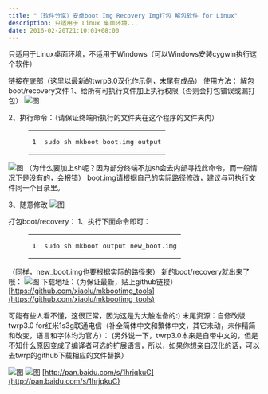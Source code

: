 ```yaml
---
title: "（软件分享）安卓boot Img Recovery Img打包 解包软件 for Linux"
description: 只适用于 Linux 桌面环境...
date: 2016-02-20T21:10:01+08:00
---
```

只适用于Linux桌面环境，不适用于Windows（可以Windows安装cygwin执行这个软件）

链接在底部（这里以最新的twrp3.0汉化作示例，末尾有成品）
使用方法：
解包boot/recovery文件
1、给所有可执行文件加上执行权限（否则会打包错误或漏打包）
![图](https://attach.bbs.miui.com/forum/201602/20/112536be74x8d4xf7rcg6f.png.thumb.jpg)

2、执行命令：（请保证终端所执行的文件夹在这个程序的文件夹内）

<figure class="highlight plain"><table><tr><td class="gutter"><pre><span class="line">1</span>
</pre></td><td class="code"><pre><span class="line">sudo sh mkboot boot.img output</span>
</pre></td></tr></table></figure>

![图](https://attach.bbs.miui.com/forum/201602/20/112956hznn5mf5qqn7ga9e.png.thumb.jpg)
（为什么要加上sh呢？因为部分终端不加sh会去内部寻找此命令，而一般情况下是没有的，会报错）
boot.img请根据自己的实际路径修改，建议与可执行文件同一个目录里。

3、随意修改
![图](https://attach.bbs.miui.com/forum/201602/20/113109chxhqy1qxp0h0qkh.png.thumb.jpg)

打包boot/recovery：
1、执行下面命令即可：

<figure class="highlight plain"><table><tr><td class="gutter"><pre><span class="line">1</span>
</pre></td><td class="code"><pre><span class="line">sudo sh mkboot output new_boot.img</span>
</pre></td></tr></table></figure>

（同样，new_boot.img也要根据实际的路径来）
新的boot/recovery就出来了哦：
![图](https://attach.bbs.miui.com/forum/201602/20/113709vvgwzlvclbu5ac19.png.thumb.jpg)
下载地址：（为保证最新，贴上github链接）[https://github.com/xiaolu/mkbootimg_tools](https://github.com/xiaolu/mkbootimg_tools)

可能有些人看不懂，这很正常，因为这是为大触准备的:)
末尾资源：自修改版twrp3.0 for红米1s3g联通电信（补全简体中文和繁体中文，其它未动，未作精简和改变，语言和字体均为官方）：
(另外说一下，twrp3.0本来是自带中文的，但是不知什么原因变成了编译者可选的扩展语言，所以，如果你想亲自汉化的话，可以去twrp的github下载相应的文件替换）

![图](https://attach.bbs.miui.com/forum/201602/20/115739qsoo55o5phk9bmu5.png.thumb.jpg)
![图](https://attach.bbs.miui.com/forum/201602/20/115740z5xzd3bx50cg0sem.png.thumb.jpg)
[http://pan.baidu.com/s/1hrjqkuC](http://pan.baidu.com/s/1hrjqkuC)
